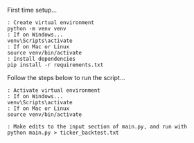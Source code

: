 First time setup...
```
: Create virtual environment
python -m venv venv
: If on Windows...
venv\Scripts\activate 
: If on Mac or Linux
source venv/bin/activate
: Install dependencies
pip install -r requirements.txt
```


Follow the steps below to run the script...
```
: Activate virtual environment
: If on Windows...
venv\Scripts\activate 
: If on Mac or Linux
source venv/bin/activate

: Make edits to the input section of main.py, and run with
python main.py > ticker_backtest.txt
```